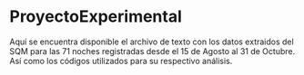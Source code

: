 # ProyectoExperimental
Aquí se encuentra disponible el archivo de texto con los datos extraidos del SQM para las 71 noches registradas desde el 15 de Agosto al 31 de Octubre. Así como los códigos utilizados para su respectivo análisis.
